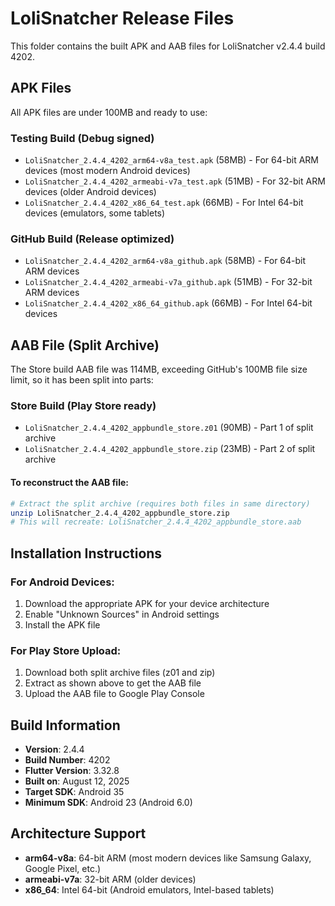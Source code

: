 # LoliSnatcher Release Files

This folder contains the built APK and AAB files for LoliSnatcher v2.4.4 build 4202.

## APK Files

All APK files are under 100MB and ready to use:

### Testing Build (Debug signed)
- `LoliSnatcher_2.4.4_4202_arm64-v8a_test.apk` (58MB) - For 64-bit ARM devices (most modern Android devices)
- `LoliSnatcher_2.4.4_4202_armeabi-v7a_test.apk` (51MB) - For 32-bit ARM devices (older Android devices)  
- `LoliSnatcher_2.4.4_4202_x86_64_test.apk` (66MB) - For Intel 64-bit devices (emulators, some tablets)

### GitHub Build (Release optimized)
- `LoliSnatcher_2.4.4_4202_arm64-v8a_github.apk` (58MB) - For 64-bit ARM devices
- `LoliSnatcher_2.4.4_4202_armeabi-v7a_github.apk` (51MB) - For 32-bit ARM devices
- `LoliSnatcher_2.4.4_4202_x86_64_github.apk` (66MB) - For Intel 64-bit devices

## AAB File (Split Archive)

The Store build AAB file was 114MB, exceeding GitHub's 100MB file size limit, so it has been split into parts:

### Store Build (Play Store ready)
- `LoliSnatcher_2.4.4_4202_appbundle_store.z01` (90MB) - Part 1 of split archive
- `LoliSnatcher_2.4.4_4202_appbundle_store.zip` (23MB) - Part 2 of split archive

#### To reconstruct the AAB file:
```bash
# Extract the split archive (requires both files in same directory)
unzip LoliSnatcher_2.4.4_4202_appbundle_store.zip
# This will recreate: LoliSnatcher_2.4.4_4202_appbundle_store.aab
```

## Installation Instructions

### For Android Devices:
1. Download the appropriate APK for your device architecture
2. Enable "Unknown Sources" in Android settings  
3. Install the APK file

### For Play Store Upload:
1. Download both split archive files (z01 and zip)
2. Extract as shown above to get the AAB file
3. Upload the AAB file to Google Play Console

## Build Information

- **Version**: 2.4.4
- **Build Number**: 4202
- **Flutter Version**: 3.32.8
- **Built on**: August 12, 2025
- **Target SDK**: Android 35
- **Minimum SDK**: Android 23 (Android 6.0)

## Architecture Support

- **arm64-v8a**: 64-bit ARM (most modern devices like Samsung Galaxy, Google Pixel, etc.)
- **armeabi-v7a**: 32-bit ARM (older devices)
- **x86_64**: Intel 64-bit (Android emulators, Intel-based tablets)